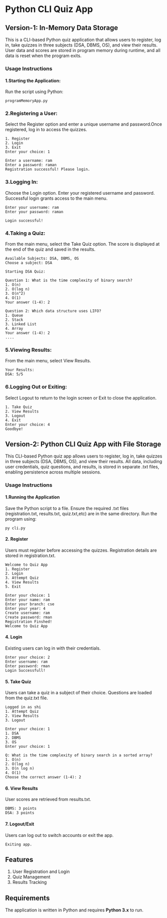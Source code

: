 # Python CLI Quiz App

## Version-1: In-Memory Data Storage

This is a CLI-based Python quiz application that allows users to register, log in, take quizzes in three subjects (DSA, DBMS, OS), and view their results. User data and scores are stored in program memory during runtime, and all data is reset when the program exits.

### Usage Instructions
#### 1.Starting the Application:
Run the script using Python:

```programMemoryApp.py```

### 2.Registering a User:
Select the Register option and enter a unique username and password.Once registered, log in to access the quizzes.

```
1. Register
2. Login
3. Exit
Enter your choice: 1

Enter a username: ram 
Enter a password: raman  
Registration successful! Please login.
```

### 3.Logging In:
Choose the Login option. Enter your registered username and password. Successful login grants access to the main menu.

```
Enter your username: ram
Enter your password: raman

Login successful!
```

### 4.Taking a Quiz:
From the main menu, select the Take Quiz option. The score is displayed at the end of the quiz and saved in the results.

```
Available Subjects: DSA, DBMS, OS
Choose a subject: DSA

Starting DSA Quiz:

Question 1: What is the time complexity of binary search?
1. O(n)
2. O(log n)
3. O(n^2)
4. O(1)
Your answer (1-4): 2

Question 2: Which data structure uses LIFO?
1. Queue
2. Stack
3. Linked List
4. Array
Your answer (1-4): 2
....
```

### 5.Viewing Results:

From the main menu, select View Results.

```
Your Results:
DSA: 5/5
```

### 6.Logging Out or Exiting:
Select Logout to return to the login screen or Exit to close the application.

```
1. Take Quiz
2. View Results
3. Logout
4. Exit
Enter your choice: 4
Goodbye!
```

## Version-2: Python CLI Quiz App with File Storage

This CLI-based Python quiz app allows users to register, log in, take quizzes in three subjects (DSA, DBMS, OS), and view their results. All data, including user credentials, quiz questions, and results, is stored in separate .txt files, enabling persistence across multiple sessions.

### Usage Instructions

#### 1.Running the Application
Save the Python script to a file. Ensure the required .txt files (registration.txt, results.txt, quiz.txt,etc) are in the same directory.
Run the program using:
```
py cli.py
```

#### 2. Register
Users must register before accessing the quizzes. Registration details are stored in registration.txt.
```
Welcome to Quiz App
1. Register
2. Login
3. Attempt Quiz
4. View Results
5. Exit

Enter your choice: 1
Enter your name: ram  
Enter your branch: cse
Enter your year: 4
Create username: ram
Create password: rman
Registration Finshed!
Welcome to Quiz App
```

#### 4. Login
Existing users can log in with their credentials.
```
Enter your choice: 2
Enter username: ram
Enter password: rman
Login Successfull!
```

#### 5. Take Quiz
Users can take a quiz in a subject of their choice. Questions are loaded from the quiz.txt file.

```
Logged in as shi
1. Attempt Quiz
2. View Results
3. Logout

Enter your choice: 1
1. DSA
2. DBMS
3. OS
Enter your choice: 1

Q: What is the time complexity of binary search in a sorted array?
1. O(n)
2. O(log n)
3. O(n log n)
4. O(1)
Choose the correct answer (1-4): 2

```

#### 6. View Results
User scores are retrieved from results.txt.

```
DBMS: 3 points
DSA: 3 points
```

#### 7. Logout/Exit
Users can log out to switch accounts or exit the app.
```
Exiting app.
```
## Features
1. User Registration and Login
2. Quiz Management
3. Results Tracking

## Requirements
The application is written in Python and requires **Python 3.x** to run.
